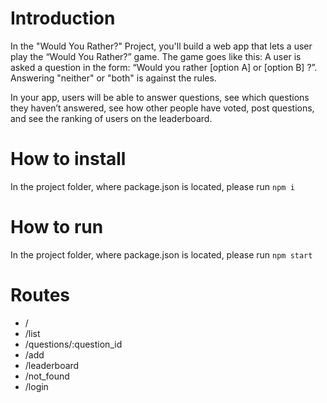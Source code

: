 # Introduction
In the "Would You Rather?" Project, you'll build a web app that lets a user play the “Would You Rather?” game. The game goes like this: A user is asked a question in the form: “Would you rather [option A] or [option B] ?”. Answering "neither" or "both" is against the rules.

In your app, users will be able to answer questions, see which questions they haven’t answered, see how other people have voted, post questions, and see the ranking of users on the leaderboard.
# How to install
In the project folder, where package.json is located, please run `npm i`

# How to run
In the project folder, where package.json is located, please run `npm start`

# Routes
- /
- /list
- /questions/:question_id
- /add
- /leaderboard
- /not_found
- /login